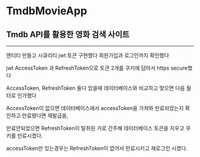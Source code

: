 # TmdbMovieApp
## Tmdb API를 활용한 영화 검색 사이트
---
엔티티 만들고 시큐리티 jwt 토큰 구현했다 회원가입과 로그인까지 확인했다

jwt AccessToken 과 RefreshToken으로 토큰 2개를 쿠키에 담아서 https secure했다

AccessToken, RefreshToken 둘다 있을때 데이터베이스와 비교하고 맞으면 다음 필터로 인가했다

AccessToken이 없으면 데이터베이스에서 accessToken을 가져와 만료되었는지 확인하고 만료됐다면 재발급을, 

만료안되었으면 RefreshToken이 탈취된 거로 간주해 데이터베이스 토큰을 지우고 쿠키를 만료시켰다. 

accessToken만 있는경우는 RefreshToken이 없어서 만료시키고 재로그인 시켰다.
